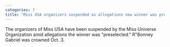 ```yaml
---
categories: f
title: "Miss USA organizers suspended as allegations new winner was preselected pageant rigged continue to surface"
---
```

The organizers of Miss USA have been suspended by the Miss Universe Organization amid allegations the winner was "preselected." R"Bonney Gabriel was crowned Oct. 3.
